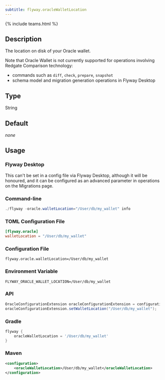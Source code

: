```yaml
---
subtitle: flyway.oracleWalletLocation
---
```


{% include teams.html %}

## Description

The location on disk of your Oracle wallet.

Note that Oracle Wallet is not currently supported for operations involving Redgate Comparison technology:

* commands such as `diff`, `check`, `prepare`, `snapshot`
* schema model and migration generation operations in Flyway Desktop

## Type

String

## Default

<i>none</i>

## Usage

### Flyway Desktop

This can't be set in a config file via Flyway Desktop, although it will be honoured, and it can be configured as an advanced parameter in operations on the Migrations page.

### Command-line

```powershell
./flyway -oracle.walletLocation="/User/db/my_wallet" info
```

### TOML Configuration File

```toml
[flyway.oracle]
walletLocation = "/User/db/my_wallet"
```

### Configuration File

```properties
flyway.oracle.walletLocation=/User/db/my_wallet
```

### Environment Variable

```properties
FLYWAY_ORACLE_WALLET_LOCATION=/User/db/my_wallet
```

### API

```java
OracleConfigurationExtension oracleConfigurationExtension = configuration.getConfigurationExtension(OracleConfigurationExtension.class);
oracleConfigurationExtension.setWalletLocation("/User/db/my_wallet");
```

### Gradle

```groovy
flyway {
    oracleWalletLocation = '/User/db/my_wallet'
}
```

### Maven

```xml
<configuration>
    <oracleWalletLocation>/User/db/my_wallet</oracleWalletLocation>
</configuration>
```
